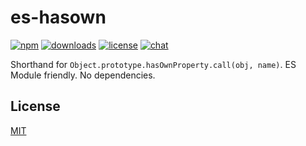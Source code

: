 # es-hasown

[![npm][npm-img]][npm-url]
[![downloads][downloads-img]][downloads-url]
[![license][license-img]][license-url]
[![chat][chat-img]][chat-url]

<!-- [![build][build-img]][build-url] -->
<!-- [![dependencies][dependencies-img]][dependencies-url] -->

Shorthand for `Object.prototype.hasOwnProperty.call(obj, name)`. ES Module
friendly. No dependencies.

## License
[MIT][license-url]

[build-img]:        https://img.shields.io/travis/zeekay/es-hasown.svg
[build-url]:        https://travis-ci.org/zeekay/es-hasown
[chat-img]:         https://badges.gitter.im/join-chat.svg
[chat-url]:         https://gitter.im/zeekay/hi
[coverage-img]:     https://coveralls.io/repos/zeekay/es-hasown/badge.svg?branch=master&service=github
[coverage-url]:     https://coveralls.io/github/zeekay/es-hasown?branch=master
[dependencies-img]: https://david-dm.org/zeekay/es-hasown.svg
[dependencies-url]: https://david-dm.org/zeekay/es-hasown
[downloads-img]:    https://img.shields.io/npm/dm/es-hasown.svg
[downloads-url]:    http://badge.fury.io/js/es-hasown
[license-img]:      https://img.shields.io/npm/l/es-hasown.svg
[license-url]:      https://github.com/zeekay/es-hasown/blob/master/LICENSE
[npm-img]:          https://img.shields.io/npm/v/es-hasown.svg
[npm-url]:          https://www.npmjs.com/package/es-hasown
